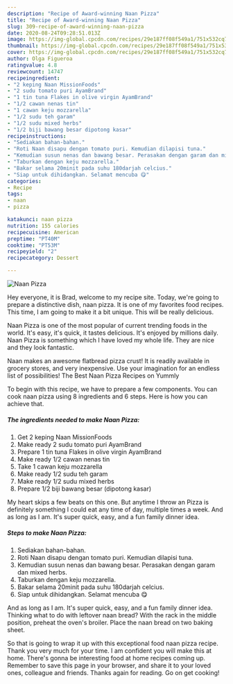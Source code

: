 ```yaml
---
description: "Recipe of Award-winning Naan Pizza"
title: "Recipe of Award-winning Naan Pizza"
slug: 309-recipe-of-award-winning-naan-pizza
date: 2020-08-24T09:28:51.013Z
image: https://img-global.cpcdn.com/recipes/29e187ff08f549a1/751x532cq70/naan-pizza-resipi-foto-utama.jpg
thumbnail: https://img-global.cpcdn.com/recipes/29e187ff08f549a1/751x532cq70/naan-pizza-resipi-foto-utama.jpg
cover: https://img-global.cpcdn.com/recipes/29e187ff08f549a1/751x532cq70/naan-pizza-resipi-foto-utama.jpg
author: Olga Figueroa
ratingvalue: 4.8
reviewcount: 14747
recipeingredient:
- "2 keping Naan MissionFoods"
- "2 sudu tomato puri AyamBrand"
- "1 tin tuna Flakes in olive virgin AyamBrand"
- "1/2 cawan nenas tin"
- "1 cawan keju mozzarella"
- "1/2 sudu teh garam"
- "1/2 sudu mixed herbs"
- "1/2 biji bawang besar dipotong kasar"
recipeinstructions:
- "Sediakan bahan-bahan."
- "Roti Naan disapu dengan tomato puri. Kemudian dilapisi tuna."
- "Kemudian susun nenas dan bawang besar. Perasakan dengan garam dan mixed herbs."
- "Taburkan dengan keju mozzarella."
- "Bakar selama 20minit pada suhu 180darjah celcius."
- "Siap untuk dihidangkan. Selamat mencuba 😋"
categories:
- Recipe
tags:
- naan
- pizza

katakunci: naan pizza 
nutrition: 155 calories
recipecuisine: American
preptime: "PT40M"
cooktime: "PT53M"
recipeyield: "2"
recipecategory: Dessert

---
```



![Naan Pizza](https://img-global.cpcdn.com/recipes/29e187ff08f549a1/751x532cq70/naan-pizza-resipi-foto-utama.jpg)

Hey everyone, it is Brad, welcome to my recipe site. Today, we're going to prepare a distinctive dish, naan pizza. It is one of my favorites food recipes. This time, I am going to make it a bit unique. This will be really delicious.

Naan Pizza is one of the most popular of current trending foods in the world. It's easy, it's quick, it tastes delicious. It's enjoyed by millions daily. Naan Pizza is something which I have loved my whole life. They are nice and they look fantastic.

Naan makes an awesome flatbread pizza crust! It is readily available in grocery stores, and very inexpensive. Use your imagination for an endless list of possibilities! The Best Naan Pizza Recipes on Yummly


To begin with this recipe, we have to prepare a few components. You can cook naan pizza using 8 ingredients and 6 steps. Here is how you can achieve that.

<!--inarticleads1-->

##### The ingredients needed to make Naan Pizza:

1. Get 2 keping Naan MissionFoods
1. Make ready 2 sudu tomato puri AyamBrand
1. Prepare 1 tin tuna Flakes in olive virgin AyamBrand
1. Make ready 1/2 cawan nenas tin
1. Take 1 cawan keju mozzarella
1. Make ready 1/2 sudu teh garam
1. Make ready 1/2 sudu mixed herbs
1. Prepare 1/2 biji bawang besar (dipotong kasar)


My heart skips a few beats on this one. But anytime I throw an Pizza is definitely something I could eat any time of day, multiple times a week. And as long as I am. It&#39;s super quick, easy, and a fun family dinner idea. 

<!--inarticleads2-->

##### Steps to make Naan Pizza:

1. Sediakan bahan-bahan.
1. Roti Naan disapu dengan tomato puri. Kemudian dilapisi tuna.
1. Kemudian susun nenas dan bawang besar. Perasakan dengan garam dan mixed herbs.
1. Taburkan dengan keju mozzarella.
1. Bakar selama 20minit pada suhu 180darjah celcius.
1. Siap untuk dihidangkan. Selamat mencuba 😋


And as long as I am. It&#39;s super quick, easy, and a fun family dinner idea. Thinking what to do with leftover naan bread? With the rack in the middle position, preheat the oven&#39;s broiler. Place the naan bread on two baking sheet. 

So that is going to wrap it up with this exceptional food naan pizza recipe. Thank you very much for your time. I am confident you will make this at home. There's gonna be interesting food at home recipes coming up. Remember to save this page in your browser, and share it to your loved ones, colleague and friends. Thanks again for reading. Go on get cooking!
